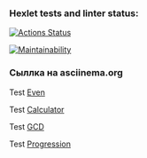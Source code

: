 ### Hexlet tests and linter status:
[![Actions Status](https://github.com/AlexSorb/java-project-61/actions/workflows/hexlet-check.yml/badge.svg)](https://github.com/AlexSorb/java-project-61/actions)

[![Maintainability](https://api.codeclimate.com/v1/badges/cc8370b62c189c3a2174/maintainability)](https://codeclimate.com/github/AlexSorb/java-project-61/maintainability)


### Сыллка на asciinema.org
Test [Even](https://asciinema.org/a/feHL24OCb8biy3Rr4uNoKOFwz)

Test [Calculator](https://asciinema.org/a/waxfZ5e291S4DW0VTP9ThFIUm)

Test [GCD](https://asciinema.org/a/iDqYlivdnvuQMjdwUd7w16TLz)

Test [Progression](https://asciinema.org/a/AkIg1rpulTKCQ4hyDpWvJ1jRD)
